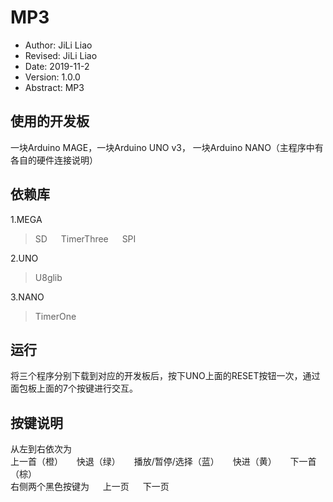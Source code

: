 # MP3

- Author: JiLi Liao
- Revised: JiLi Liao
- Date: 2019-11-2
- Version: 1.0.0
- Abstract: MP3

## 使用的开发板
一块Arduino MAGE，一块Arduino UNO v3， 一块Arduino NANO（主程序中有各自的硬件连接说明）

## 依赖库
1.MEGA
> SD &emsp; TimerThree  &emsp; SPI    

2.UNO
> U8glib   

3.NANO
> TimerOne   

## 运行
将三个程序分别下载到对应的开发板后，按下UNO上面的RESET按钮一次，通过面包板上面的7个按键进行交互。

## 按键说明
从左到右依次为  
上一首（橙） &emsp; 快退（绿） &emsp; 播放/暂停/选择（蓝） &emsp; 快进（黄） &emsp; 下一首（棕）  
右侧两个黑色按键为 &emsp; 上一页 &emsp; 下一页
